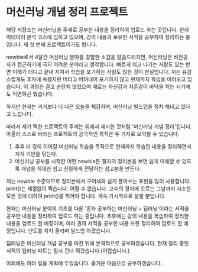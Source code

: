 # 머신러닝 개념 정리 프로젝트

해당 저장소는 머신러닝을 주제로 공부한 내용을 정리하여 업로드 하는 곳입니다.
현재 빅데이터 분석 코스에 임하고 있으며, 강의 내용과 보유한 서적을 공부하여 정리하는 중입니다.
제 첫 번째 프로젝트이기도 합니다.

newbie로서 4달간 머신러닝 분야를 경험한 소감을 말씀드리자면, 머신러닝은 비전공자가 접근하기에 극히 어려운 분야라고 생각합니다.
빠르게 치고 나가는 사람도 있는 반면 이해가 더디고 끝내 지쳐서 학습을 포기하는 사람도 많은 것이 현실입니다.
저는 유감스럽게도 후자에 속했지만 버티고 버텨내어 포기하지 않고 현재까지 학습을 이어오고 있습니다.
이 과정은 결코 순탄치 않았으며 때로는 자신감과 자존감이 바닥을 치는 시기에도 직면하곤 했습니다.

하지만 현재는 과거보다 더 나은 오늘을 체감하며, 머신러닝 빌드업을 점차 해내고 있다고 느낍니다.

따라서 제가 택한 프로젝트의 주제는 위에서 제시한 것처럼 '머신러닝 개념 정리'입니다.
아울러 스스로 바라는 프로젝트의 궁극적인 목적은 두 가지로 요약할 수 있습니다.

1. 추후 더 깊이 이어갈 머신러닝 학습을 목적으로 현재까지 학습한 내용을 정리하면서 지식 기반을 닦는다.
2. 머신러닝 공부를 시작한 어떤 newbie든 필자의 정리본을 보면 쉽게 이해할 수 있도록 개념을 최대한 쉽고 친절하게 전달하는 참고본을 만든다.

저는 newbie 수준이므로 정리본에서 구어체와 쉽게 풀어쓰는 표현을 많이 사용합니다. print()는 세월없이 찍습니다.
어쩔 수 없습니다. 고수의 경지에 오르는 그날까지 사소한 모든 것에 대하여 print()를 찍어야 합니다. 계속 가시적으로 살필 뿐입니다.

현재는 머신러닝 분야의 기초를 다룬 '혼자 공부하는 머신러닝 + 딥러닝'이라는 서적을 공부한 내용을 정리하여 업로드 하는 중입니다.
추후에는 강의 내용을 복습하여 정리한 내용을 업로드 할 예정이며, 여러 권의 서적을 공부한 내용 또한 정리하여 업로드 할 예정입니다.
난도를 차차 올리며 빌드업 하겠습니다.

딥러닝은 머신러닝 개념 공부를 마친 뒤에 본격적으로 공부하겠습니다. 현재 정리 중인 서적의 딥러닝 파트는 잠시 건너 뛰겠습니다.(어렵습니다.)

이외에도 여러 일을 계획해 두었습니다. 즐거운 마음으로 공부하겠습니다.

